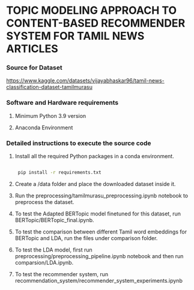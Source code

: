 # TOPIC MODELING APPROACH TO CONTENT-BASED RECOMMENDER SYSTEM FOR TAMIL NEWS ARTICLES

### Source for Dataset

https://www.kaggle.com/datasets/vijayabhaskar96/tamil-news-classification-dataset-tamilmurasu

### Software and Hardware requirements

1. Minimum Python 3.9 version

2. Anaconda Environment

### Detailed instructions to execute the source code

1. Install all the required Python packages in a conda environment.

   ```sh

    pip install -r requirements.txt
   ```

2. Create a /data folder and place the downloaded dataset inside it.
3. Run the preprocessing/tamilmurasu_preprocessing.ipynb notebook to preprocess the dataset.
4. To test the Adapted BERTopic model finetuned for this dataset, run BERTopic/BERTopic_final.ipynb.
5. To test the comparison between different Tamil word embeddings for BERTopic and LDA, run the files under comparison folder.
6. To test the LDA model, first run preprocessing/preprocessing_pipeline.ipynb notebook and then run comparsion/LDA.ipynb.
7. To test the recommender system, run recommendation_system/recommender_system_experiments.ipynb
